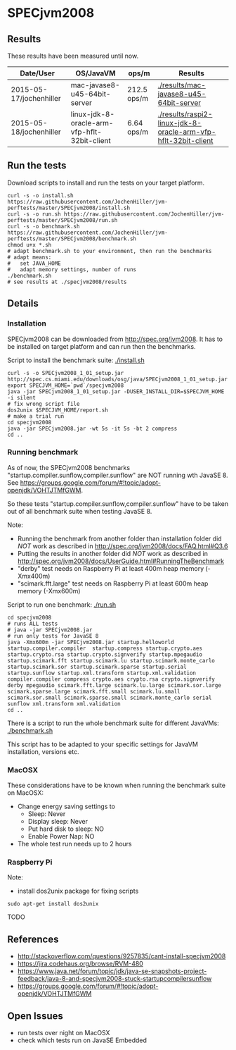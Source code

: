 # SPECjvm2008

## Results

These results have been measured until now.

| Date/User | OS/JavaVM | ops/m | Results |
| --------- | --------- | ----- | ------- |
| 2015-05-17/jochenhiller | mac-javase8-u45-64bit-server | 212.5 ops/m | [./results/mac-javase8-u45-64bit-server](./results/mac-javase8-u45-64bit-server) |
| 2015-05-18/jochenhiller | linux-jdk-8-oracle-arm-vfp-hflt-32bit-client | 6.64 ops/m | [./results/raspi2-linux-jdk-8-oracle-arm-vfp-hflt-32bit-client](./results/raspi2-linux-jdk-8-oracle-arm-vfp-hflt-32bit-client) |

## Run the tests

Download scripts to install and run the tests on your target platform.

```
curl -s -o install.sh https://raw.githubusercontent.com/JochenHiller/jvm-perftests/master/SPECjvm2008/install.sh
curl -s -o run.sh https://raw.githubusercontent.com/JochenHiller/jvm-perftests/master/SPECjvm2008/run.sh
curl -s -o benchmark.sh https://raw.githubusercontent.com/JochenHiller/jvm-perftests/master/SPECjvm2008/benchmark.sh
chmod u+x *.sh
# adapt benchmark.sh to your environment, then run the benchmarks
# adapt means:
#   set JAVA_HOME
#   adapt memory settings, number of runs
./benchmark.sh
# see results at ./specjvm2008/results
```

## Details 

### Installation

SPECjvm2008 can be downloaded from http://spec.org/jvm2008. It has to be installed on target platform and can run then the benchmarks.

Script to install the benchmark suite: [./install.sh](./install.sh)
```
curl -s -o SPECjvm2008_1_01_setup.jar http://spec.cs.miami.edu/downloads/osg/java/SPECjvm2008_1_01_setup.jar
export SPECJVM_HOME=`pwd`/specjvm2008
java -jar SPECjvm2008_1_01_setup.jar -DUSER_INSTALL_DIR=$SPECJVM_HOME -i silent
# fix wrong script file
dos2unix $SPECJVM_HOME/report.sh
# make a trial run
cd specjvm2008
java -jar SPECjvm2008.jar -wt 5s -it 5s -bt 2 compress
cd ..
```

### Running benchmark

As of now, the SPECjvm2008 benchmarks "startup.compiler.sunflow,compiler.sunflow" are NOT running wth JavaSE 8. See https://groups.google.com/forum/#!topic/adopt-openjdk/VOHTJTMfGWM.

So these tests "startup.compiler.sunflow,compiler.sunflow" have to be taken out of all benchmark suite when testing JavaSE 8.

Note:
* Running the benchmark from another folder than installation folder did *NOT* work as described in http://spec.org/jvm2008/docs/FAQ.html#Q3.6
* Putting the results in another folder did *NOT* work as described in http://spec.org/jvm2008/docs/UserGuide.html#RunningTheBenchmark
* "derby" test needs on Raspberry Pi at least 400m heap memory (-Xmx400m)
* "scimark.fft.large" test needs on Raspberry Pi at least 600m heap memory (-Xmx600m)

Script to run one benchmark: [./run.sh](./run.sh)
```
cd specjvm2008
# runs ALL tests
# java -jar SPECjvm2008.jar
# run only tests for JavaSE 8
java -Xmx600m -jar SPECjvm2008.jar startup.helloworld startup.compiler.compiler  startup.compress startup.crypto.aes startup.crypto.rsa startup.crypto.signverify startup.mpegaudio startup.scimark.fft startup.scimark.lu startup.scimark.monte_carlo startup.scimark.sor startup.scimark.sparse startup.serial startup.sunflow startup.xml.transform startup.xml.validation compiler.compiler compress crypto.aes crypto.rsa crypto.signverify derby mpegaudio scimark.fft.large scimark.lu.large scimark.sor.large scimark.sparse.large scimark.fft.small scimark.lu.small scimark.sor.small scimark.sparse.small scimark.monte_carlo serial sunflow xml.transform xml.validation
cd ..
```

There is a script to run the whole benchmark suite for different JavaVMs: [./benchmark.sh](./benchmark.sh)

This script has to be adapted to your specific settings for JavaVM installation, versions etc.

### MacOSX

These considerations have to be known when running the benchmark suite on MacOSX:
* Change energy saving settings to
  * Sleep: Never
  * Display sleep: Never
  * Put hard disk to sleep: NO
  * Enable Power Nap: NO
* The whole test run needs up to 2 hours

### Raspberry Pi

Note:
* install dos2unix package for fixing scripts

```
sudo apt-get install dos2unix
```

TODO

## References

* http://stackoverflow.com/questions/9257835/cant-install-specjvm2008
* https://jira.codehaus.org/browse/RVM-480
* https://www.java.net/forum/topic/jdk/java-se-snapshots-project-feedback/java-8-and-specjvm2008-stuck-startupcompilersunflow
* https://groups.google.com/forum/#!topic/adopt-openjdk/VOHTJTMfGWM

## Open Issues

* run tests over night on MacOSX
* check which tests run on JavaSE Embedded
